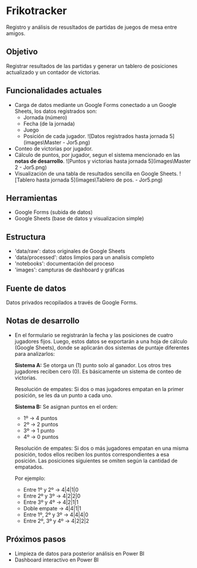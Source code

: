 # Frikotracker
Registro y análisis de resusltados de partidas de juegos de mesa entre amigos.

## Objetivo
Registrar resultados de las partidas y generar un tablero de posiciones actualizado y un contador de victorias.

## Funcionalidades actuales
- Carga de datos mediante un Google Forms conectado a un Google Sheets, los datos registrados son:
    - Jornada (número)
    - Fecha (de la jornada)
    - Juego
    - Posición de cada jugador.
        ![Datos registrados hasta jornada 5](images\Master - Jor5.png)
- Conteo de victorias por jugador.
- Cálculo de puntos, por jugador, segun el sistema mencionado en las **notas de desarrollo**.
    ![Puntos y victorias hasta jornada 5](images\Master 2 - Jor5.png)
- Visualización de una tabla de resultados sencilla en Google Sheets.
    ![Tablero hasta jornada 5](images\Tablero de pos. - Jor5.png)

## Herramientas
- Google Forms (subida de datos)
- Google Sheets (base de datos y visualizacion simple)

## Estructura
- 'data/raw': datos originales de Google Sheets
- 'data/processed': datos limpios para un analisis completo
- 'notebooks': documentación del proceso
- 'images': campturas de dashboard y gráficas

## Fuente de datos
Datos privados recopilados a través de Google Forms.

## Notas de desarrollo

- En el formulario se registrarán la fecha y las posiciones de cuatro jugadores fijos. Luego, estos datos se exportarán a una hoja de cálculo (Google Sheets), donde se aplicarán dos sistemas de puntaje diferentes para analizarlos:

    **Sistema A:** 
    Se otorga un (1) punto solo al ganador. Los otros tres jugadores reciben cero (0). Es básicamente un sistema de conteo de victorias.
        
    Resolución de empates: Si dos o mas jugadores empatan en la primer posición, se les da un punto a cada uno.


    **Sistema B:** 
    Se asignan puntos en el orden: 
    - 1º → 4 puntos
    - 2º → 2 puntos
    - 3º → 1 punto
    - 4º → 0 puntos 
        
    Resolución de empates: Si dos o más jugadores empatan en una misma posición, todos ellos reciben los puntos correspondientes a esa posición. Las posiciones siguientes se omiten según la cantidad de empatados.

    Por ejemplo:
    - Entre 1º y 2º         →   4|4|1|0
    - Entre 2º y 3º         →   4|2|2|0
    - Entre 3º y 4º         →   4|2|1|1
    - Doble empate          →   4|4|1|1
    - Entre 1º, 2º y 3º     →   4|4|4|0
    - Entre 2º, 3º y 4º     →   4|2|2|2

## Próximos pasos
- Limpieza de datos para posterior análisis en Power BI
- Dashboard interactivo en Power BI